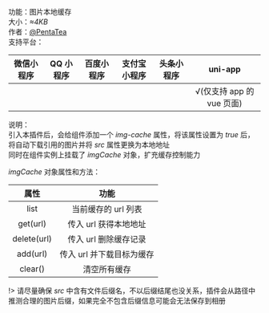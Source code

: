 功能：图片本地缓存  
大小：*≈4KB*  
作者：[@PentaTea](https://github.com/PentaTea)  
支持平台：  

| 微信小程序 | QQ 小程序 | 百度小程序 | 支付宝小程序 | 头条小程序 | uni-app |
|:---:|:---:|:---:|:---:|:---:|:---:|
|  |  |  |  |  | √(仅支持 app 的 vue 页面) |

说明：  
引入本插件后，会给组件添加一个 *img-cache* 属性，将该属性设置为 *true* 后，将自动下载引用的图片并将 *src* 属性更换为本地地址  
同时在组件实例上挂载了 *imgCache* 对象，扩充缓存控制能力  

*imgCache* 对象属性和方法：  

| 属性 | 功能 |
|:---:|:---:|
| list | 当前缓存的 url 列表 |
| get(url) | 传入 url 获得本地地址 |
| delete(url) | 传入 url 删除缓存记录 |
| add(url) | 传入 url 并下载目标为缓存 |
| clear() | 清空所有缓存 |

!> 请尽量确保 *src* 中含有文件后缀名，不以后缀结尾也没关系，插件会从路径中推测合理的图片后缀，如果完全不包含后缀信息可能会无法保存到相册  
